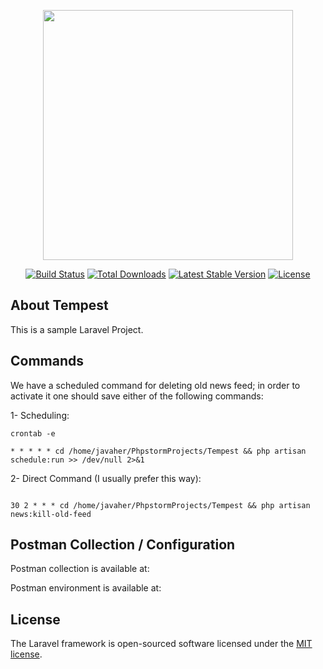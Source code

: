 <p align="center"><img src="https://res.cloudinary.com/dtfbvvkyp/image/upload/v1566331377/laravel-logolockup-cmyk-red.svg" width="400"></p>

<p align="center">
<a href="https://travis-ci.org/laravel/framework"><img src="https://travis-ci.org/laravel/framework.svg" alt="Build Status"></a>
<a href="https://packagist.org/packages/laravel/framework"><img src="https://poser.pugx.org/laravel/framework/d/total.svg" alt="Total Downloads"></a>
<a href="https://packagist.org/packages/laravel/framework"><img src="https://poser.pugx.org/laravel/framework/v/stable.svg" alt="Latest Stable Version"></a>
<a href="https://packagist.org/packages/laravel/framework"><img src="https://poser.pugx.org/laravel/framework/license.svg" alt="License"></a>
</p>

## About Tempest

This is a sample Laravel Project.

## Commands

We have a scheduled command for deleting old news feed; in order to activate it one should save either of the following commands:

1- Scheduling:

```$xslt
crontab -e

* * * * * cd /home/javaher/PhpstormProjects/Tempest && php artisan schedule:run >> /dev/null 2>&1
```

2- Direct Command (I usually prefer this way):

```$xslt

30 2 * * * cd /home/javaher/PhpstormProjects/Tempest && php artisan news:kill-old-feed

```


## Postman Collection / Configuration

Postman collection is available at:

Postman environment is available at:

## License

The Laravel framework is open-sourced software licensed under the [MIT license](https://opensource.org/licenses/MIT).
